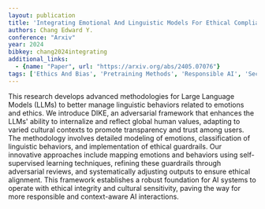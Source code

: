 ```yaml
---
layout: publication
title: 'Integrating Emotional And Linguistic Models For Ethical Compliance In Large Language Models'
authors: Chang Edward Y.
conference: "Arxiv"
year: 2024
bibkey: chang2024integrating
additional_links:
  - {name: "Paper", url: "https://arxiv.org/abs/2405.07076"}
tags: ['Ethics And Bias', 'Pretraining Methods', 'Responsible AI', 'Security', 'Tools', 'Training Techniques']
---
```

This research develops advanced methodologies for Large Language Models
(LLMs) to better manage linguistic behaviors related to emotions and ethics. We
introduce DIKE, an adversarial framework that enhances the LLMs' ability to
internalize and reflect global human values, adapting to varied cultural
contexts to promote transparency and trust among users. The methodology
involves detailed modeling of emotions, classification of linguistic behaviors,
and implementation of ethical guardrails. Our innovative approaches include
mapping emotions and behaviors using self-supervised learning techniques,
refining these guardrails through adversarial reviews, and systematically
adjusting outputs to ensure ethical alignment. This framework establishes a
robust foundation for AI systems to operate with ethical integrity and cultural
sensitivity, paving the way for more responsible and context-aware AI
interactions.
